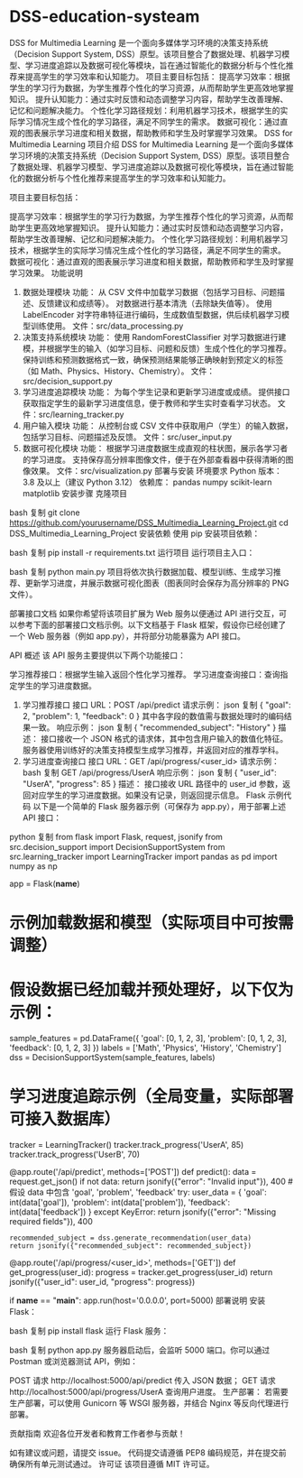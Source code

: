 # DSS-education-systeam
DSS for Multimedia Learning 是一个面向多媒体学习环境的决策支持系统（Decision Support System, DSS）原型。该项目整合了数据处理、机器学习模型、学习进度追踪以及数据可视化等模块，旨在通过智能化的数据分析与个性化推荐来提高学生的学习效率和认知能力。  项目主要目标包括：  提高学习效率：根据学生的学习行为数据，为学生推荐个性化的学习资源，从而帮助学生更高效地掌握知识。 提升认知能力：通过实时反馈和动态调整学习内容，帮助学生改善理解、记忆和问题解决能力。 个性化学习路径规划：利用机器学习技术，根据学生的实际学习情况生成个性化的学习路径，满足不同学生的需求。 数据可视化：通过直观的图表展示学习进度和相关数据，帮助教师和学生及时掌握学习效果。
DSS for Multimedia Learning
项目介绍
DSS for Multimedia Learning 是一个面向多媒体学习环境的决策支持系统（Decision Support System, DSS）原型。该项目整合了数据处理、机器学习模型、学习进度追踪以及数据可视化等模块，旨在通过智能化的数据分析与个性化推荐来提高学生的学习效率和认知能力。

项目主要目标包括：

提高学习效率：根据学生的学习行为数据，为学生推荐个性化的学习资源，从而帮助学生更高效地掌握知识。
提升认知能力：通过实时反馈和动态调整学习内容，帮助学生改善理解、记忆和问题解决能力。
个性化学习路径规划：利用机器学习技术，根据学生的实际学习情况生成个性化的学习路径，满足不同学生的需求。
数据可视化：通过直观的图表展示学习进度和相关数据，帮助教师和学生及时掌握学习效果。
功能说明
1. 数据处理模块
功能：
从 CSV 文件中加载学习数据（包括学习目标、问题描述、反馈建议和成绩等）。
对数据进行基本清洗（去除缺失值等）。
使用 LabelEncoder 对字符串特征进行编码，生成数值型数据，供后续机器学习模型训练使用。
文件：src/data_processing.py
2. 决策支持系统模块
功能：
使用 RandomForestClassifier 对学习数据进行建模，并根据学生的输入（如学习目标、问题和反馈）生成个性化的学习推荐。
保持训练和预测数据格式一致，确保预测结果能够正确映射到预定义的标签（如 Math、Physics、History、Chemistry）。
文件：src/decision_support.py
3. 学习进度追踪模块
功能：
为每个学生记录和更新学习进度或成绩。
提供接口获取指定学生的最新学习进度信息，便于教师和学生实时查看学习状态。
文件：src/learning_tracker.py
4. 用户输入模块
功能：
从控制台或 CSV 文件中获取用户（学生）的输入数据，包括学习目标、问题描述及反馈。
文件：src/user_input.py
5. 数据可视化模块
功能：
根据学习进度数据生成直观的柱状图，展示各学习者的学习进度。
支持保存高分辨率图像文件，便于在外部查看器中获得清晰的图像效果。
文件：src/visualization.py
部署与安装
环境要求
Python 版本：3.8 及以上（建议 Python 3.12）
依赖库：
pandas
numpy
scikit-learn
matplotlib
安装步骤
克隆项目

bash
复制
git clone https://github.com/yourusername/DSS_Multimedia_Learning_Project.git
cd DSS_Multimedia_Learning_Project
安装依赖 使用 pip 安装项目依赖：

bash
复制
pip install -r requirements.txt
运行项目 运行项目主入口：

bash
复制
python main.py
项目将依次执行数据加载、模型训练、生成学习推荐、更新学习进度，并展示数据可视化图表（图表同时会保存为高分辨率的 PNG 文件）。

部署接口文档
如果你希望将该项目扩展为 Web 服务以便通过 API 进行交互，可以参考下面的部署接口文档示例。以下文档基于 Flask 框架，假设你已经创建了一个 Web 服务器（例如 app.py），并将部分功能暴露为 API 接口。

API 概述
该 API 服务主要提供以下两个功能接口：

学习推荐接口：根据学生输入返回个性化学习推荐。
学习进度查询接口：查询指定学生的学习进度数据。
1. 学习推荐接口
接口 URL：POST /api/predict
请求示例：
json
复制
{
  "goal": 2,
  "problem": 1,
  "feedback": 0
}
其中各字段的数值需与数据处理时的编码结果一致。
响应示例：
json
复制
{
  "recommended_subject": "History"
}
描述：
接口接收一个 JSON 格式的请求体，其中包含用户输入的数值化特征。服务器使用训练好的决策支持模型生成学习推荐，并返回对应的推荐学科。
2. 学习进度查询接口
接口 URL：GET /api/progress/<user_id>
请求示例：
bash
复制
GET /api/progress/UserA
响应示例：
json
复制
{
  "user_id": "UserA",
  "progress": 85
}
描述：
接口接收 URL 路径中的 user_id 参数，返回对应学生的学习进度数据。如果没有记录，则返回提示信息。
Flask 示例代码
以下是一个简单的 Flask 服务器示例（可保存为 app.py），用于部署上述 API 接口：

python
复制
from flask import Flask, request, jsonify
from src.decision_support import DecisionSupportSystem
from src.learning_tracker import LearningTracker
import pandas as pd
import numpy as np

app = Flask(__name__)

# 示例加载数据和模型（实际项目中可按需调整）
# 假设数据已经加载并预处理好，以下仅为示例：
sample_features = pd.DataFrame({
    'goal': [0, 1, 2, 3],
    'problem': [0, 1, 2, 3],
    'feedback': [0, 1, 2, 3]
})
labels = ['Math', 'Physics', 'History', 'Chemistry']
dss = DecisionSupportSystem(sample_features, labels)

# 学习进度追踪示例（全局变量，实际部署可接入数据库）
tracker = LearningTracker()
tracker.track_progress('UserA', 85)
tracker.track_progress('UserB', 70)

@app.route('/api/predict', methods=['POST'])
def predict():
    data = request.get_json()
    if not data:
        return jsonify({"error": "Invalid input"}), 400
    # 假设 data 中包含 'goal', 'problem', 'feedback'
    try:
        user_data = {
            'goal': int(data['goal']),
            'problem': int(data['problem']),
            'feedback': int(data['feedback'])
        }
    except KeyError:
        return jsonify({"error": "Missing required fields"}), 400

    recommended_subject = dss.generate_recommendation(user_data)
    return jsonify({"recommended_subject": recommended_subject})

@app.route('/api/progress/<user_id>', methods=['GET'])
def get_progress(user_id):
    progress = tracker.get_progress(user_id)
    return jsonify({"user_id": user_id, "progress": progress})

if __name__ == "__main__":
    app.run(host='0.0.0.0', port=5000)
部署说明
安装 Flask：

bash
复制
pip install flask
运行 Flask 服务：

bash
复制
python app.py
服务器启动后，会监听 5000 端口。你可以通过 Postman 或浏览器测试 API，例如：

POST 请求 http://localhost:5000/api/predict 传入 JSON 数据；
GET 请求 http://localhost:5000/api/progress/UserA 查询用户进度。
生产部署：
若需要生产部署，可以使用 Gunicorn 等 WSGI 服务器，并结合 Nginx 等反向代理进行部署。

贡献指南
欢迎各位开发者和教育工作者参与贡献！

如有建议或问题，请提交 issue。
代码提交请遵循 PEP8 编码规范，并在提交前确保所有单元测试通过。
许可证
该项目遵循 MIT 许可证。

